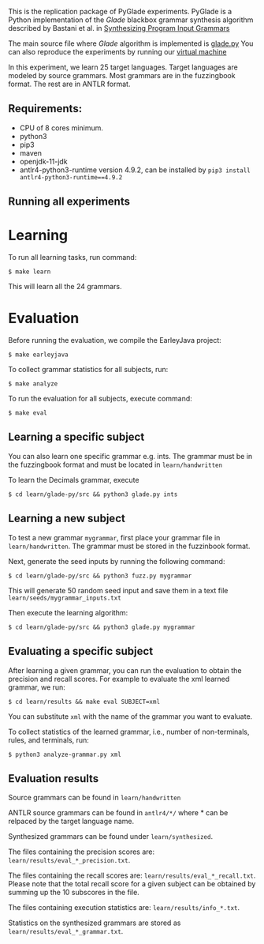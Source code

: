 
This is the replication package of PyGlade experiments.
PyGlade is a Python implementation of the _Glade_ blackbox grammar synthesis algorithm described by
Bastani et al. in [Synthesizing Program Input
Grammars](https://arxiv.org/pdf/1608.01723.pdf)

The main source file where _Glade_ algorithm is implemented is [glade.py](https://github.com/anonymous-pldi-2022/anonymous-pldi-2022/blob/main/learn/glade-py/src/glade.py)
You can also reproduce the experiments by running our [virtual machine](https://figshare.com/s/136eea0d984136abc300)

In this experiment, we learn 25 target languages. Target languages are modeled by source grammars. Most grammars are in the fuzzingbook format. The rest are in ANTLR format.

## Requirements:
* CPU of 8 cores minimum.
* python3
* pip3
* maven
* openjdk-11-jdk
* antlr4-python3-runtime version 4.9.2, can be installed by `pip3 install antlr4-python3-runtime==4.9.2`

## Running all experiments

# Learning
To run all learning tasks, run command:

    $ make learn

This will learn all the 24 grammars.

# Evaluation
Before running the evaluation, we compile the EarleyJava project:

    $ make earleyjava

To collect grammar statistics for all subjects, run:

    $ make analyze

To run the evaluation for all subjects, execute command:

    $ make eval

## Learning a specific subject
You can also learn one specific grammar e.g. ints. The grammar must be in the fuzzingbook format and must be located in `learn/handwritten`

To learn the Decimals grammar, execute 

    $ cd learn/glade-py/src && python3 glade.py ints

## Learning a new subject
To test a new grammar `mygrammar`, first place your grammar file in `learn/handwritten`. The grammar must be stored in the fuzzinbook format.

Next, generate the seed inputs by running the following command:

    $ cd learn/glade-py/src && python3 fuzz.py mygrammar

This will generate 50 random seed input and save them in a text file `learn/seeds/mygrammar_inputs.txt`

Then execute the learning algorithm:

    $ cd learn/glade-py/src && python3 glade.py mygrammar


## Evaluating a specific subject
After learning a given grammar, you can run the evaluation to obtain the precision and recall scores. For example to evaluate the xml learned grammar, we run:

    $ cd learn/results && make eval SUBJECT=xml

You can substitute `xml` with the name of the grammar you want to evaluate.

To collect statistics of the learned grammar, i.e., number of non-terminals, rules, and terminals, run:

    $ python3 analyze-grammar.py xml

## Evaluation results
Source grammars can be found in `learn/handwritten`

ANTLR source grammars can be found in `antlr4/*/` where * can be relpaced by the target language name.

Synthesized grammars can be found under `learn/synthesized`.

The files containing the precision scores are: `learn/results/eval_*_precision.txt`.

The files containing the recall scores are: `learn/results/eval_*_recall.txt`. Please note that the total recall score for a given subject can be obtained by summing up the 10 subscores in the file.

The files containing execution statistics are: `learn/results/info_*.txt`.

Statistics on the synthesized grammars are stored as `learn/results/eval_*_grammar.txt`.

